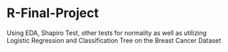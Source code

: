 # R-Final-Project
Using EDA, Shapiro Test, other tests for normality as well as utilizing Logistic Regression and Classification Tree on the Breast Cancer Dataset
